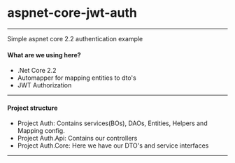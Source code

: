 # aspnet-core-jwt-auth
---

Simple aspnet core 2.2 authentication example

#### What are we using here?

* .Net Core 2.2
* Automapper for mapping entities to dto's
* JWT Authorization
---


#### Project structure

* Project Auth: Contains services(BOs), DAOs, Entities, Helpers and Mapping config.
* Project Auth.Api: Contains our controllers
* Project Auth.Core: Here we have our DTO's and service interfaces
---


